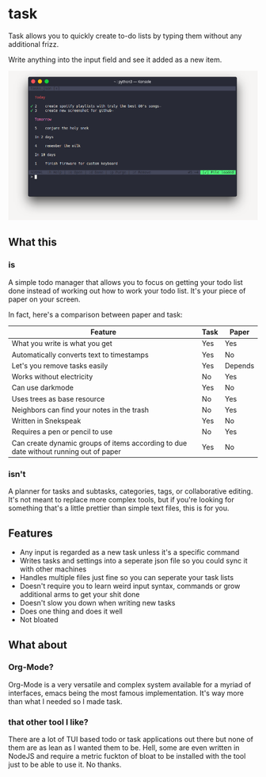 # task
Task allows you to quickly create to-do lists by typing them without any additional frizz.

Write anything into the input field and see it added as a new item.

![](task.png?raw=true)

## What this
### is
A simple todo manager that allows you to focus on getting your todo list done instead of working out how to work your todo list. It's your piece of paper on your screen.

In fact, here's a comparison between paper and task:

Feature | Task | Paper
--- | --- | ---
What you write is what you get | Yes | Yes
Automatically converts text to timestamps | Yes | No
Let's you remove tasks easily | Yes | Depends
Works without electricity | No | Yes
Can use darkmode | Yes | No
Uses trees as base resource | No | Yes
Neighbors can find your notes in the trash | No | Yes
Written in Snekspeak | Yes | No
Requires a pen or pencil to use | No | Yes
Can create dynamic groups of items according to due date without running out of paper | Yes | No

### isn't
A planner for tasks and subtasks, categories, tags, or collaborative editing. It's not meant to replace more complex tools, but if you're looking for something that's a little prettier than simple text files, this is for you.

## Features
- Any input is regarded as a new task unless it's a specific command
- Writes tasks and settings into a seperate json file so you could sync it with other machines
- Handles multiple files just fine so you can seperate your task lists
- Doesn't require you to learn weird input syntax, commands or grow additional arms to get your shit done
- Doesn't slow you down when writing new tasks
- Does one thing and does it well
- Not bloated

## What about
### Org-Mode?
Org-Mode is a very versatile and complex system available for a myriad of interfaces, emacs being the most famous implementation. It's way more than what I needed so I made task.

### that other tool I like?
There are a lot of TUI based todo or task applications out there but none of them are as lean as I wanted them to be. Hell, some are even written in NodeJS and require a metric fuckton of bloat to be installed with the tool just to be able to use it. No thanks.
